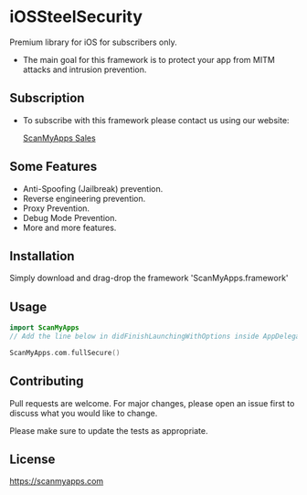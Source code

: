 # iOSSteelSecurity

Premium library for iOS for subscribers only.

* The main goal for this framework is to protect your app from MITM attacks and intrusion prevention.

## Subscription

* To subscribe with this framework please contact us using our website: 

  [ScanMyApps Sales](https://scanmyapps.com/form/index.php?r=app%2Fform&id=1&b=0 "Scan My Apps")

 


## Some Features
* Anti-Spoofing (Jailbreak) prevention.
* Reverse engineering prevention.
* Proxy Prevention.
* Debug Mode Prevention.
* More and more features.

## Installation

Simply download and drag-drop the framework 'ScanMyApps.framework'



## Usage

```swift
import ScanMyApps
// Add the line below in didFinishLaunchingWithOptions inside AppDelegate.swift

ScanMyApps.com.fullSecure()

```

## Contributing
Pull requests are welcome. For major changes, please open an issue first to discuss what you would like to change.

Please make sure to update the tests as appropriate.

## License

https://scanmyapps.com
